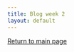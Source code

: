 ```yaml
---
title: Blog week 2
layout: default
---
```

[Return to main page](https://stevenmontilla.github.io) 
